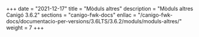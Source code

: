 +++
date        = "2021-12-17"
title       = "Mòduls altres"
description = "Mòduls altres Canigó 3.6.2"
sections    = "canigo-fwk-docs"
enllac		= "/canigo-fwk-docs/documentacio-per-versions/3.6LTS/3.6.2/moduls/moduls-altres/"
weight		= 7
+++

